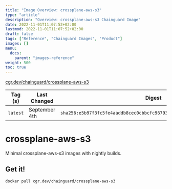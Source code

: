 ```yaml
---
title: "Image Overview: crossplane-aws-s3"
type: "article"
description: "Overview: crossplane-aws-s3 Chainguard Image"
date: 2022-11-01T11:07:52+02:00
lastmod: 2022-11-01T11:07:52+02:00
draft: false
tags: ["Reference", "Chainguard Images", "Product"]
images: []
menu:
  docs:
    parent: "images-reference"
weight: 500
toc: true
---
```


[cgr.dev/chainguard/crossplane-aws-s3](https://github.com/chainguard-images/images/tree/main/images/crossplane-aws-s3)

| Tag (s)   | Last Changed  | Digest                                                                    |
|-----------|---------------|---------------------------------------------------------------------------|
|  `latest` | September 4th | `sha256:e5b97f3fc5fe4aaddb8cec0cbbcfc96793cda8c4c47b39b65464635e94fa8cdc` |

# crossplane-aws-s3

Minimal crossplane-aws-s3 images with nightly builds.

## Get it!

```shell
docker pull cgr.dev/chainguard/crossplane-aws-s3
```
